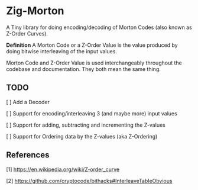 # Zig-Morton

A Tiny library for doing encoding/decoding of Morton Codes (also known as Z-Order Curves).

**Definition** A Morton Code or a Z-Order Value is the value produced by doing bitwise interleaving of the input values.

Morton Code and Z-Order Value is used interchangeably throughout the codebase and documentation. They both mean the same thing.

## TODO

[ ] Add a Decoder

[ ] Support for encoding/interleaving 3 (and maybe more) input values

[ ] Support for adding, subtracting and incrementing the Z-values

[ ] Support for Ordering data by the Z-values (aka Z-Ordering)

## References

[1] https://en.wikipedia.org/wiki/Z-order_curve

[2] https://github.com/cryptocode/bithacks#InterleaveTableObvious